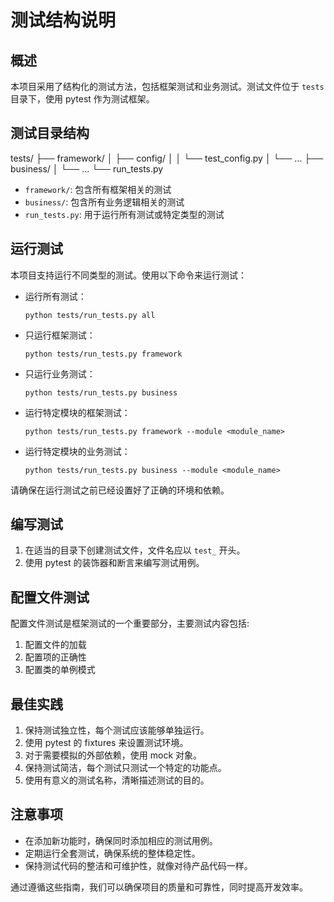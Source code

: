 # 测试结构说明

## 概述

本项目采用了结构化的测试方法，包括框架测试和业务测试。测试文件位于 `tests` 目录下，使用 pytest 作为测试框架。

## 测试目录结构

tests/
├── framework/
│   ├── config/
│   │   └── test_config.py
│   └── ...
├── business/
│   └── ...
└── run_tests.py

* `framework/`: 包含所有框架相关的测试
* `business/`: 包含所有业务逻辑相关的测试
* `run_tests.py`: 用于运行所有测试或特定类型的测试

## 运行测试

本项目支持运行不同类型的测试。使用以下命令来运行测试：

* 运行所有测试：

  ```
  python tests/run_tests.py all
  ```
* 只运行框架测试：

  ```
  python tests/run_tests.py framework
  ```
* 只运行业务测试：

  ```
  python tests/run_tests.py business
  ```
* 运行特定模块的框架测试：

  ```
  python tests/run_tests.py framework --module <module_name>
  ```
* 运行特定模块的业务测试：

  ```
  python tests/run_tests.py business --module <module_name>
  ```

请确保在运行测试之前已经设置好了正确的环境和依赖。

## 编写测试

1. 在适当的目录下创建测试文件，文件名应以 `test_` 开头。
2. 使用 pytest 的装饰器和断言来编写测试用例。

## 配置文件测试

配置文件测试是框架测试的一个重要部分，主要测试内容包括:

1. 配置文件的加载
2. 配置项的正确性
3. 配置类的单例模式

## 最佳实践

1. 保持测试独立性，每个测试应该能够单独运行。
2. 使用 pytest 的 fixtures 来设置测试环境。
3. 对于需要模拟的外部依赖，使用 mock 对象。
4. 保持测试简洁，每个测试只测试一个特定的功能点。
5. 使用有意义的测试名称，清晰描述测试的目的。

## 注意事项

* 在添加新功能时，确保同时添加相应的测试用例。
* 定期运行全套测试，确保系统的整体稳定性。
* 保持测试代码的整洁和可维护性，就像对待产品代码一样。

通过遵循这些指南，我们可以确保项目的质量和可靠性，同时提高开发效率。